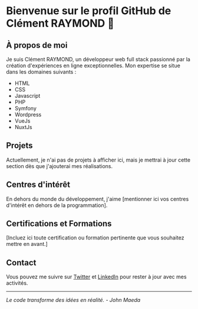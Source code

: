 # Bienvenue sur le profil GitHub de Clément RAYMOND 👋

## À propos de moi

Je suis Clément RAYMOND, un développeur web full stack passionné par la création d'expériences en ligne exceptionnelles. Mon expertise se situe dans les domaines suivants :

- HTML
- CSS
- Javascript
- PHP
- Symfony
- Wordpress
- VueJs
- NuxtJs

## Projets

Actuellement, je n'ai pas de projets à afficher ici, mais je mettrai à jour cette section dès que j'ajouterai mes réalisations.

## Centres d'intérêt

En dehors du monde du développement, j'aime [mentionner ici vos centres d'intérêt en dehors de la programmation].

## Certifications et Formations

[Incluez ici toute certification ou formation pertinente que vous souhaitez mettre en avant.]

## Contact

Vous pouvez me suivre sur [Twitter](lien_twitter) et [LinkedIn](lien_linkedin) pour rester à jour avec mes activités.

---

*Le code transforme des idées en réalité. - John Maeda*
